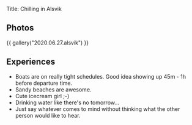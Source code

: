 Title: Chilling in Alsvik

## Photos

{{ gallery("2020.06.27.alsvik") }}

## Experiences

* Boats are on really tight schedules. Good idea showing up 45m - 1h before departure time.
* Sandy beaches are awesome.
* Cute icecream girl ;-)
* Drinking water like there's no tomorrow...
* Just say whatever comes to mind without thinking what the other person would like to hear.
